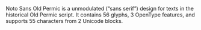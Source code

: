 Noto Sans Old Permic is a unmodulated (“sans serif”) design for texts in the historical Old Permic script. It contains 56 glyphs, 3 OpenType features, and supports 55 characters from 2 Unicode blocks.